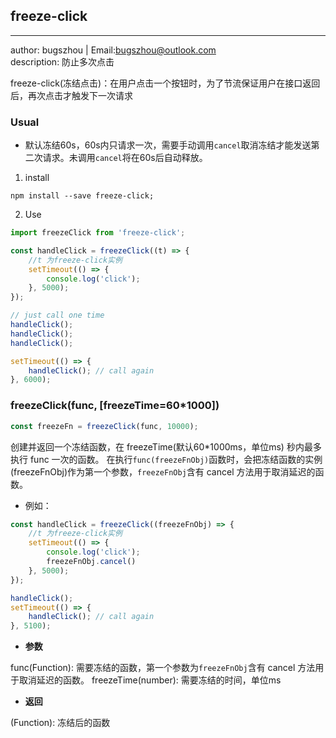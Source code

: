 ## freeze-click
----------------------------
author: bugszhou | Email:bugszhou@outlook.com <br>
description: 防止多次点击

freeze-click(冻结点击)：在用户点击一个按钮时，为了节流保证用户在接口返回后，再次点击才触发下一次请求

### Usual

* 默认冻结60s，60s内只请求一次，需要手动调用`cancel`取消冻结才能发送第二次请求。未调用`cancel`将在60s后自动释放。

1. install

```shell
npm install --save freeze-click;
```

2. Use

```javascript
import freezeClick from 'freeze-click';

const handleClick = freezeClick((t) => {
    //t 为freeze-click实例
    setTimeout(() => {
        console.log('click');
    }, 5000);
});

// just call one time
handleClick();
handleClick();
handleClick();

setTimeout(() => {
    handleClick(); // call again
}, 6000);
```

### freezeClick(func, [freezeTime=60*1000])

```javascript
const freezeFn = freezeClick(func, 10000);
```

创建并返回一个冻结函数，在 freezeTime(默认60*1000ms，单位ms) 秒内最多执行 func 一次的函数。 在执行`func(freezeFnObj)`函数时，会把冻结函数的实例(freezeFnObj)作为第一个参数，`freezeFnObj`含有 cancel 方法用于取消延迟的函数。

* 例如：

```javascript
const handleClick = freezeClick((freezeFnObj) => {
    //t 为freeze-click实例
    setTimeout(() => {
        console.log('click');
        freezeFnObj.cancel()
    }, 5000);
});

handleClick();
setTimeout(() => {
    handleClick(); // call again
}, 5100);
```

- **参数**

func(Function): 需要冻结的函数，第一个参数为`freezeFnObj`含有 cancel 方法用于取消延迟的函数。
freezeTime(number): 需要冻结的时间，单位ms

- **返回**

(Function): 冻结后的函数
